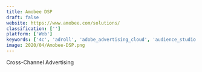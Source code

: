 ```yaml
---
title: Amobee DSP
draft: false 
website: https://www.amobee.com/solutions/
classification: ['']
platform: ['Web']
keywords: ['4c', 'adroll', 'adobe_advertising_cloud', 'audience_studio', 'basis', 'celtra', 'choozle', 'criteo_dynamic_retargeting', 'dataxu', 'google_marketing_platform', 'ignitionone_customer_intelligence_platform', 'kenshoo', 'lotame', 'mapp_cloud', 'stackadapt', 'surveycto', 'the_trade_desk', 'tubemogul', 'v12_data', 'verizon_media_dsp']
image: 2020/04/Amobee-DSP.png
---
```

Cross-Channel Advertising